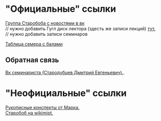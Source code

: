 # "Официальные" ссылки
[Группа Старобоба с новостями в вк](https://vk.com/club170959292)  
// нужно добавить Гугл диск лектора (здесть же записи лекций) [тут.](?)  
// нужно добавить записи семинаров  

[Таблица семера с балами](https://docs.google.com/spreadsheets/d/1A8Qj4VJAHwqYyuuOg-4VDCM0hyitqkW9pUxq6WmrtPU/edit#gid=719464891)  

## Обратная связь
[Вк семинариста (Стародубцев Дмитрий Евгеньевич).](https://vk.com/id9617301). 

# "Неофициальные" ссылки
[Рукописные конспекты от Марка.](https://bit.ly/calculusMIPT)  
[Старобоб на wikimipt.](http://wikimipt.org/wiki/Стародубцев_Дмитрий_Евгеньевич)

